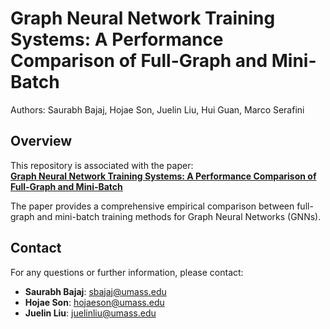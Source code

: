 
# Graph Neural Network Training Systems: A Performance Comparison of Full-Graph and Mini-Batch

Authors: Saurabh Bajaj, Hojae Son, Juelin Liu, Hui Guan, Marco Serafini

## Overview

This repository is associated with the paper:  
[**Graph Neural Network Training Systems: A Performance Comparison of Full-Graph and Mini-Batch**](https://arxiv.org/abs/2406.00552)

The paper provides a comprehensive empirical comparison between full-graph and mini-batch training methods for Graph Neural Networks (GNNs).

## Contact

For any questions or further information, please contact:

- **Saurabh Bajaj**: sbajaj@umass.edu  
- **Hojae Son**: hojaeson@umass.edu  
- **Juelin Liu**: juelinliu@umass.edu  
